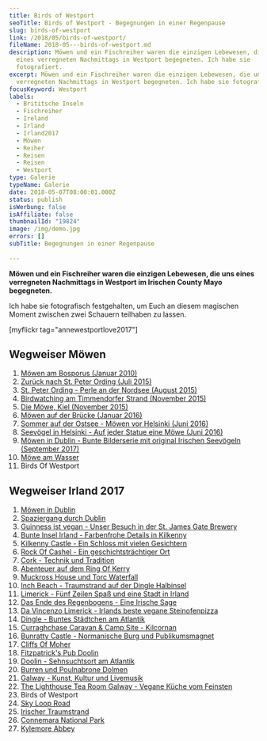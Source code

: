 ```yaml
---
title: Birds of Westport
seoTitle: Birds of Westport - Begegnungen in einer Regenpause
slug: birds-of-westport
link: /2018/05/birds-of-westport/
fileName: 2018-05---birds-of-westport.md
description: Möwen und ein Fischreiher waren die einzigen Lebewesen, die uns
  eines verregneten Nachmittags in Westport begegneten. Ich habe sie
  fotografiert.
excerpt: Möwen und ein Fischreiher waren die einzigen Lebewesen, die uns eines
  verregneten Nachmittags in Westport begegneten. Ich habe sie fotografiert.
focusKeyword: Westport
labels:
  - Brititsche Inseln
  - Fischreiher
  - Ireland
  - Irland
  - Irland2017
  - Möwen
  - Reiher
  - Reisen
  - Reisen
  - Westport
type: Galerie
typeName: Galerie
date: 2018-05-07T08:00:01.000Z
status: publish
isWerbung: false
isAffiliate: false
thumbnailId: "19824"
image: /img/demo.jpg
errors: []
subTitle: Begegnungen in einer Regenpause
  
---
```


**Möwen und ein Fischreiher waren die einzigen Lebewesen, die uns eines
verregneten Nachmittags in Westport im Irischen County Mayo begegneten.**

Ich habe sie fotografisch festgehalten, um Euch an diesem magischen Moment
zwischen zwei Schauern teilhaben zu lassen.

[myflickr tag="annewestportlove2017"]

## Wegweiser Möwen

1.  [Möwen am Bosporus (Januar 2010)](/2010/01/moewen-am-bosporus/)
1.  [Zurück nach St. Peter Ording (Juli 2015)](/2015/07/zurueck-nach-st-peter-ording/)
1.  [St. Peter Ording - Perle an der Nordsee (August 2015)](/2015/08/st-peter-ording/)
1.  [Birdwatching am Timmendorfer Strand (November 2015)](/2015/11/birdwatching-am-timmendorfer-strand/)
1.  [Die Möwe, Kiel (November 2015)](/2015/11/die-moewe/)
1.  [Möwen auf der Brücke (Januar 2016)](/2016/01/moewen-auf-der-bruecke/)
1.  [Sommer auf der Ostsee - Möwen vor Helsinki (Juni 2016)](/2016/07/sommer-auf-der-ostsee-travemuende-helsinki/)
1.  [Seevögel in Helsinki - Auf jeder Statue eine Möwe (Juni 2016)](/2016/08/auf-jeder-statue-eine-moewe/)
1.  [Möwen in Dublin - Bunte Bilderserie mit original Irischen Seevögeln (September 2017)](/2017/10/moewen-in-dublin/)
1.  [Möwe am Wasser](/2018/01/moewe-am-wasser/)
1.  Birds Of Westport

## Wegweiser Irland 2017

1.  [Möwen in Dublin](/2017/10/moewen-in-dublin/)
1.  [Spaziergang durch Dublin](/2017/10/kleiner-spaziergang-durch-dublin/)
1.  [Guinness ist vegan - Unser Besuch in der St. James Gate Brewery](/2017/10/guinness-ist-vegan-brauerei-besuch/)
1.  [Bunte Insel Irland - Farbenfrohe Details in Kilkenny](/2017/11/kilkenny-bunte-insel-irland/)
1.  [Kilkenny Castle - Ein Schloss mit vielen Gesichtern](/2017/11/kilkenny-castle/)
1.  [Rock Of Cashel - Ein geschichtsträchtiger Ort](/2017/11/rock-of-cashel/)
1.  [Cork - Technik und Tradition](/2017/12/cork/)
1.  [Abenteuer auf dem Ring Of Kerry](/2018/01/ring-of-kerry/)
1.  [Muckross House und Torc Waterfall](/2018/02/muckross-house-und-torc-waterfall-irland/)
1.  [Inch Beach - Traumstrand auf der Dingle Halbinsel](/2018/02/lieblingsstrand-inch-beach/)
1.  [Limerick - Fünf Zeilen Spaß und eine Stadt in Irland](/2018/02/limerick/)
1.  [Das Ende des Regenbogens - Eine Irische Sage](/2018/02/das-ende-des-regenbogens/)
1.  [Da Vincenzo Limerick - Irlands beste vegane Steinofenpizza](/2018/03/da-vincenzo-limerick/)
1.  [Dingle - Buntes Städtchen am Atlantik](/2018/03/dingle/)
1.  [Curraghchase Caravan &amp; Camp Site - Kilcornan](/2018/03/curraghchase-caravan-camp-site/)
1.  [Bunratty Castle - Normanische Burg und Publikumsmagnet](/2018/03/bunratty-castle/)
1.  [Cliffs Of Moher](/2018/04/cliffs-of-moher/)
1.  [Fitzpatrick's Pub Doolin](/2018/04/fitzpatricks-pub-doolin/)
1.  [Doolin - Sehnsuchtsort am Atlantik](/2018/04/doolin/)
1.  [Burren und Poulnabrone Dolmen](/2018/04/poulnabrone-dolmen-burren/)
1.  [Galway - Kunst, Kultur und Livemusik](/2018/04/galway/)
1.  [The Lighthouse Tea Room Galway - Vegane Küche vom Feinsten](/2018/05/the-lighthouse-tea-room-galway/)
1.  Birds of Westport
1.  [Sky Loop Road](/2018/05/sky-loop-road-clifden/)
1.  [Irischer Traumstrand](/2018/05/irischer-traumstrand/)
1.  [Connemara National Park](/2018/05/connemara-national-park/)
1.  [Kylemore Abbey](/2018/05/kylemore-abbey/)

  